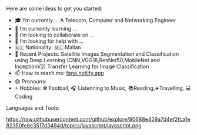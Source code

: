 

Here are some ideas to get you started:

- 🎓 I’m currently ... A Telecom, Computer and Networking Engineer
- 🌱 I’m currently learning ...
- 👯 I’m looking to collaborate on ...
- 🤔 I’m looking for help with ...
- 🇲🇱 Nationality: 🇲🇱 Malian
- 💬 Recent Projects: Satellite Images Segmentation and Classification using Deep Learning (CNN,VGG16,ResNet50,MobileNet and InceptionV2)
                      Transfer Learning for Image Classification
- 📫 How to reach me: [fane.netlify.app](https://fane.netlify.app)
- 😄 Pronouns: 
- ⚡ Hobbies: ⚽️ Football, 🎧 Listenning to Music, 📚Reading,✈️Travelling, 💻 Coding


Languages and Tools:

https://raw.githubusercontent.com/github/explore/80688e429a7d4ef2fca1e82350fe8e3517d3494d/topics/javascript/javascript.png
